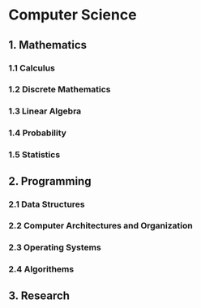 # Computer Science

## 1. Mathematics

### 1.1 Calculus
### 1.2 Discrete Mathematics
### 1.3 Linear Algebra
### 1.4 Probability
### 1.5 Statistics

## 2. Programming

### 2.1 Data Structures
### 2.2 Computer Architectures and Organization
### 2.3 Operating Systems
### 2.4 Algorithems

## 3. Research
